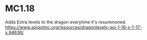 # MC1.18




Adds Extra levels to the dragon everytime it's resummoned.
https://www.spigotmc.org/resources/dragonlevels-gui-1-16-x-1-17-x.94636/
